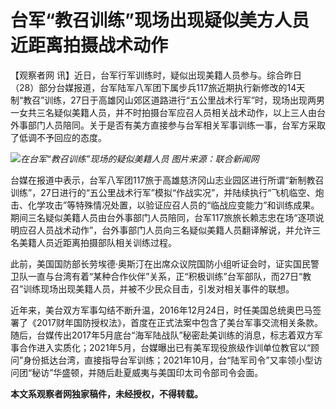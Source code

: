 # 台军“教召训练”现场出现疑似美方人员 近距离拍摄战术动作

【观察者网
讯】近日，台军行军训练时，疑似出现美籍人员参与。综合昨日（28）部分台媒报道，台军陆军八军团下属步兵117旅近期执行新修改的14天制“教召”训练，27日于高雄冈山郊区道路进行“五公里战术行军”时，现场出现两男一女共三名疑似美籍人员，并不时拍摄台军应召人员相关战术动作，以上三人由台外事部门人员陪同。关于是否有美方直接参与台军相关军事训练一事，台军方采取了低调不予回应的态度。

![](https://inews.gtimg.com/news_bt/OoOt2eO1RNCcXtCNyKpZDJnjhcQ-LWPgw3X1kOhsn0QvsAA/1000)_在台军“教召训练”现场的疑似美籍人员 图片来源：联合新闻网_

台媒在报道中表示，台军八军团117旅于高雄慈济冈山志业园区进行所谓“新制教召训练”，27日进行的“五公里战术行军”模拟“作战实况”，并陆续执行“飞机临空、炮击、化学攻击”等特殊情况处置，以验证应召人员的“临战应变能力”和训练成果。期间三名疑似美籍人员由台外事部门人员陪同，台军117旅旅长赖志忠在场“逐项说明应召人员战术动作”，台外事部门人员向三名疑似美籍人员翻译解说，并允许三名美籍人员近距离拍摄部队相关训练过程。

此前，美国国防部长劳埃德·奥斯汀在出席众议院国防小组听证会时，证实国民警卫队一直与台湾有着“某种合作伙伴”关系，正“积极训练”台军部队，而27日“教召”训练现场出现美籍人员，并被不少民众目击，引发对相关事件的联想。

近年来，美台双方军事勾结不断升温，2016年12月24日，时任美国总统奥巴马签署了《2017财年国防授权法》，首度在正式法案中包含了美台军事交流相关条款。随后，台媒传出2017年5月底台“海军陆战队”秘密赴美训练的消息，标志着双方军事合作进入实质化；2021年5月，台媒曝出已有美军现役旅级作训单位教官以“顾问”身份抵达台湾，直接指导台军训练；2021年10月，台“陆军司令”又率领小型访问团“秘访”华盛顿，并随后赴夏威夷与美国印太司令部司令会面。

**本文系观察者网独家稿件，未经授权，不得转载。**

